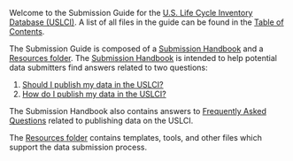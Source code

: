 Welcome to the Submission Guide for the [U.S. Life Cycle Inventory Database (USLCI)][uslci_landing].  A list of all files in the guide can be found in the [Table of Contents](table-of-contents.md).

The Submission Guide is composed of a [Submission Handbook](submission-handbook.md) and a [Resources folder][resources_folder].  The [Submission Handbook](submission-handbook.md) is intended to help potential data submitters find answers related to two questions:
  1. [Should I publish my data in the USLCI?](should-i-publish-in-the-uslci.md)
  2. [How do I publish my data in the USLCI?](how-to-publish-in-the-uslci.md)
  
The Submission Handbook also contains answers to [Frequently Asked Questions](faq.md) related to publishing data on the USLCI.

The [Resources folder][resources_folder] contains templates, tools, and other files which support the data submission process.

[markdown]: https://daringfireball.net/projects/markdown/   
[uslci_landing]: http://www.nrel.gov/lci/  
[resources_folder]: https://github.com/isdapps/lcac_submission_resources/tree/master/resources   
